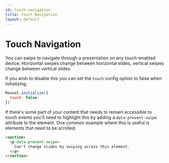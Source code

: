 ```yaml
---
id: touch-navigation
title: Touch Navigation
layout: default
---
```


# Touch Navigation

You can swipe to navigate through a presentation on any touch-enabled device. Horizontal swipes change between horizontal slides, vertical swipes change between vertical slides.

If you wish to disable this you can set the `touch` config option to false when initializing.

```javascript
Reveal.initialize({
  touch: false
})
```

If there's some part of your content that needs to remain accessible to touch events you'll need to highlight this by adding a `data-prevent-swipe` attribute to the element. One common example where this is useful is elements that need to be scrolled.

```html
<section>
  <p data-prevent-swipe>
    Can't change slides by swiping across this element.
  </p>
</section>
```